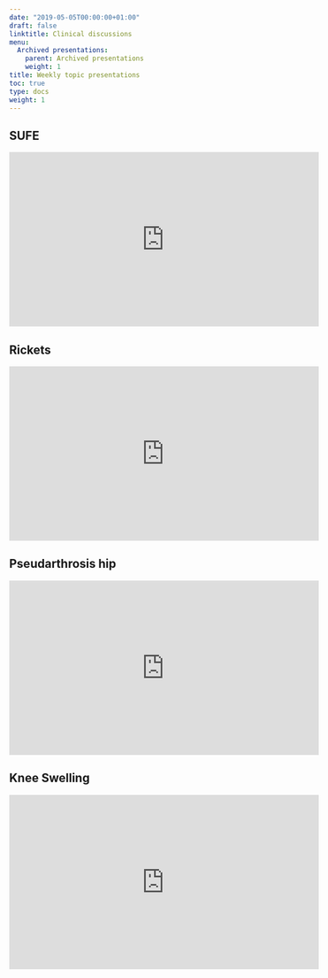 ```yaml
---
date: "2019-05-05T00:00:00+01:00"
draft: false
linktitle: Clinical discussions
menu:
  Archived presentations:
    parent: Archived presentations
    weight: 1
title: Weekly topic presentations
toc: true
type: docs
weight: 1
---
```

## SUFE

<iframe width="560" height="315" src="https://www.youtube.com/embed/mU7gPoeftvE" frameborder="0" allow="accelerometer; autoplay; clipboard-write; encrypted-media; gyroscope; picture-in-picture" allowfullscreen></iframe>

## Rickets

<iframe width="560" height="315" src="https://www.youtube.com/embed/nynJqXrnvdk" frameborder="0" allow="accelerometer; autoplay; clipboard-write; encrypted-media; gyroscope; picture-in-picture" allowfullscreen></iframe>

## Pseudarthrosis hip

<iframe width="560" height="315" src="https://www.youtube.com/embed/0D2lACKqmzc" frameborder="0" allow="accelerometer; autoplay; clipboard-write; encrypted-media; gyroscope; picture-in-picture" allowfullscreen></iframe>

## Knee Swelling

<iframe width="560" height="315" src="https://www.youtube.com/embed/QmYqMIcK7y4" frameborder="0" allow="accelerometer; autoplay; clipboard-write; encrypted-media; gyroscope; picture-in-picture" allowfullscreen></iframe>